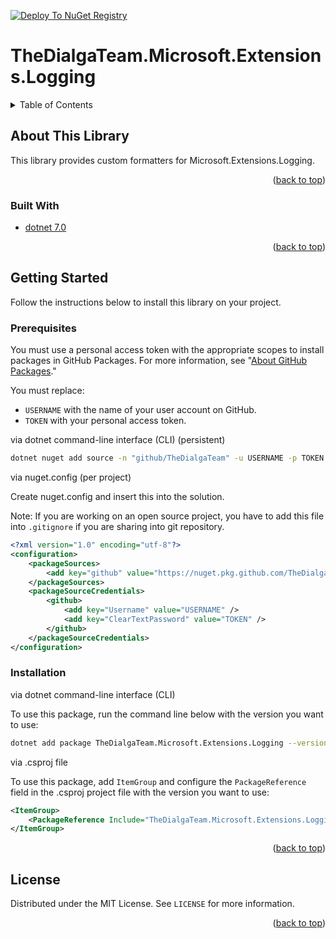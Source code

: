 <div id="top"></div>

[![Deploy To NuGet Registry](https://github.com/TheDialgaTeam/TheDialgaTeam.Microsoft.Extensions.Logging/actions/workflows/deploy.yml/badge.svg)](https://github.com/TheDialgaTeam/TheDialgaTeam.Microsoft.Extensions.Logging/actions/workflows/deploy.yml)

# TheDialgaTeam.Microsoft.Extensions.Logging

<details>
  <summary>Table of Contents</summary>
  <ol>
    <li>
      <a href="#about-the-project">About The Project</a>
      <ul>
        <li><a href="#built-with">Built With</a></li>
      </ul>
    </li>
    <li>
      <a href="#getting-started">Getting Started</a>
      <ul>
        <li><a href="#prerequisites">Prerequisites</a></li>
        <li><a href="#installation">Installation</a></li>
      </ul>
    </li>
    <li><a href="#license">License</a></li>
  </ol>
</details>

## About This Library

This library provides custom formatters for Microsoft.Extensions.Logging.

<p align="right">(<a href="#top">back to top</a>)</p>

### Built With

* [dotnet 7.0](https://dotnet.microsoft.com/download/dotnet/7.0)

<p align="right">(<a href="#top">back to top</a>)</p>

## Getting Started

Follow the instructions below to install this library on your project.

### Prerequisites

You must use a personal access token with the appropriate scopes to install packages in GitHub Packages. For more information, see "[About GitHub Packages](https://docs.github.com/en/packages/learn-github-packages/about-github-packages#authenticating-to-github-packages)."

You must replace:
* `USERNAME` with the name of your user account on GitHub.
* `TOKEN` with your personal access token.

via dotnet command-line interface (CLI) (persistent)

```sh
dotnet nuget add source -n "github/TheDialgaTeam" -u USERNAME -p TOKEN --store-password-in-clear-text https://nuget.pkg.github.com/TheDialgaTeam/index.json
```

via nuget.config (per project)

Create nuget.config and insert this into the solution.

Note: If you are working on an open source project, you have to add this file into `.gitignore` if you are sharing into git repository.

```xml
<?xml version="1.0" encoding="utf-8"?>
<configuration>
    <packageSources>
        <add key="github" value="https://nuget.pkg.github.com/TheDialgaTeam/index.json" />
    </packageSources>
    <packageSourceCredentials>
        <github>
            <add key="Username" value="USERNAME" />
            <add key="ClearTextPassword" value="TOKEN" />
        </github>
    </packageSourceCredentials>
</configuration>
```

### Installation

via dotnet command-line interface (CLI)

To use this package, run the command line below with the version you want to use:

```sh
dotnet add package TheDialgaTeam.Microsoft.Extensions.Logging --version 1.10.0
```

via .csproj file

To use this package, add `ItemGroup` and configure the `PackageReference` field in the .csproj project file with the version you want to use:

```xml
<ItemGroup>
    <PackageReference Include="TheDialgaTeam.Microsoft.Extensions.Logging" Version="1.10.0" />
</ItemGroup>
```

<p align="right">(<a href="#top">back to top</a>)</p>

## License

Distributed under the MIT License. See `LICENSE` for more information.

<p align="right">(<a href="#top">back to top</a>)</p>
